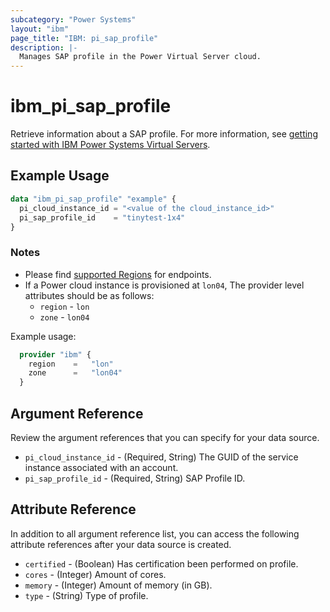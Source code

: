 ```yaml
---
subcategory: "Power Systems"
layout: "ibm"
page_title: "IBM: pi_sap_profile"
description: |-
  Manages SAP profile in the Power Virtual Server cloud.
---
```


# ibm_pi_sap_profile

Retrieve information about a SAP profile. For more information, see [getting started with IBM Power Systems Virtual Servers](https://cloud.ibm.com/docs/power-iaas?topic=power-iaas-getting-started).

## Example Usage

```terraform
data "ibm_pi_sap_profile" "example" {
  pi_cloud_instance_id = "<value of the cloud_instance_id>"
  pi_sap_profile_id    = "tinytest-1x4"
}
```

### Notes

- Please find [supported Regions](https://cloud.ibm.com/apidocs/power-cloud#endpoint) for endpoints.
- If a Power cloud instance is provisioned at `lon04`, The provider level attributes should be as follows:
  - `region` - `lon`
  - `zone` - `lon04`

Example usage:

  ```terraform
    provider "ibm" {
      region    =   "lon"
      zone      =   "lon04"
    }
  ```
  
## Argument Reference

Review the argument references that you can specify for your data source.

- `pi_cloud_instance_id` - (Required, String) The GUID of the service instance associated with an account.
- `pi_sap_profile_id` - (Required, String) SAP Profile ID.

## Attribute Reference

In addition to all argument reference list, you can access the following attribute references after your data source is created.

- `certified` - (Boolean) Has certification been performed on profile.
- `cores` - (Integer) Amount of cores.
- `memory` - (Integer) Amount of memory (in GB).
- `type` - (String) Type of profile.
